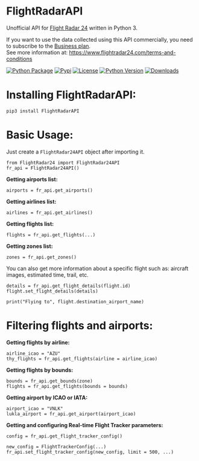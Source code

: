 # FlightRadarAPI
Unofficial API for [Flight Radar 24](https://www.flightradar24.com/) written in Python 3.

If you want to use the data collected using this API commercially, you need to subscribe to the [Business plan](https://www.flightradar24.com/premium/).</br>
See more information at: https://www.flightradar24.com/terms-and-conditions

[![Python Package](https://github.com/JeanExtreme002/FlightRadarAPI/workflows/Python%20Package/badge.svg)](https://github.com/JeanExtreme002/FlightRadarAPI/actions)
[![Pypi](https://img.shields.io/pypi/v/FlightRadarAPI)](https://pypi.org/project/FlightRadarAPI/)
[![License](https://img.shields.io/pypi/l/FlightRadarAPI)](https://pypi.org/project/FlightRadarAPI/)
[![Python Version](https://img.shields.io/badge/python-3.7%20%7C%203.8%20%7C%203.9%20%7C%203.10%20%7C%203.11-blue)](https://pypi.org/project/FlightRadarAPI/)
[![Downloads](https://static.pepy.tech/personalized-badge/flightradarapi?period=total&units=international_system&left_color=grey&right_color=orange&left_text=Downloads)](https://pypi.org/project/FlightRadarAPI/)

# Installing FlightRadarAPI:
```
pip3 install FlightRadarAPI
```

# Basic Usage:
Just create a `FlightRadar24API` object after importing it.

```
from FlightRadar24 import FlightRadar24API
fr_api = FlightRadar24API()
```

**Getting airports list:**
```
airports = fr_api.get_airports()
```

**Getting airlines list:**
```
airlines = fr_api.get_airlines()
```

**Getting flights list:**
```
flights = fr_api.get_flights(...)
```

**Getting zones list:**
```
zones = fr_api.get_zones()
```

You can also get more information about a specific flight such as: aircraft images, estimated time, trail, etc.
```
details = fr_api.get_flight_details(flight.id)
flight.set_flight_details(details)

print("Flying to", flight.destination_airport_name)
```

# Filtering flights and airports:
**Getting flights by airline:**
```
airline_icao = "AZU"
thy_flights = fr_api.get_flights(airline = airline_icao)
```

**Getting flights by bounds:**
```
bounds = fr_api.get_bounds(zone)
flights = fr_api.get_flights(bounds = bounds)
```

**Getting airport by ICAO or IATA:**
```
airport_icao = "VNLK"
lukla_airport = fr_api.get_airport(airport_icao)
```

**Getting and configuring Real-time Flight Tracker parameters:**
```
config = fr_api.get_flight_tracker_config()

new_config = FlightTrackerConfig(...)
fr_api.set_flight_tracker_config(new_config, limit = 500, ...)
```
